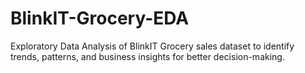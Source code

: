 # BlinkIT-Grocery-EDA
Exploratory Data Analysis of BlinkIT Grocery sales dataset to identify trends, patterns, and business insights for better decision-making.
